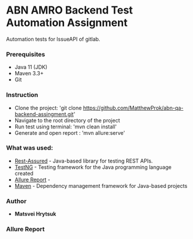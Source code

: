 # ABN AMRO Backend Test Automation Assignment

  Automation tests for IssueAPI of gitlab.

### Prerequisites
* Java 11 (JDK) 
* Maven 3.3+ 
* Git

### Instruction
* Clone the project: 'git clone https://github.com/MatthewProk/abn-qa-backend-assingment.git'
* Navigate to the root directory of the project
* Run test using terminal: 'mvn clean install'
* Generate and open report : 'mvn allure:serve'

### What was used: 
* [Rest-Assured](https://rest-assured.io/) - Java-based library for testing REST APIs.
* [TestNG](https://testng.org/) - Testing framework for the Java programming language created
* [Allure Report](https://qameta.io/) - 
* [Maven](https://maven.apache.org/) - Dependency management framework for Java-based projects

### Author

* **Matsvei Hrytsuk**

### Allure Report
